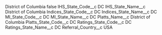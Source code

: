 <?xml version="1.0" encoding="UTF-8"?>
<CustomMetadata xmlns="http://soap.sforce.com/2006/04/metadata" xmlns:xsi="http://www.w3.org/2001/XMLSchema-instance" xmlns:xsd="http://www.w3.org/2001/XMLSchema">
    <label>District of Columbia</label>
    <protected>false</protected>
    <values>
        <field>IHS_State_Code__c</field>
        <value xsi:type="xsd:string">DC</value>
    </values>
    <values>
        <field>IHS_State_Name__c</field>
        <value xsi:type="xsd:string">District of Columbia</value>
    </values>
    <values>
        <field>Indices_State_Code__c</field>
        <value xsi:type="xsd:string">DC</value>
    </values>
    <values>
        <field>Indices_State_Name__c</field>
        <value xsi:type="xsd:string">DC</value>
    </values>
    <values>
        <field>MI_State_Code__c</field>
        <value xsi:type="xsd:string">DC</value>
    </values>
    <values>
        <field>MI_State_Name__c</field>
        <value xsi:type="xsd:string">DC</value>
    </values>
    <values>
        <field>Platts_Name__c</field>
        <value xsi:type="xsd:string">District of Columbia</value>
    </values>
    <values>
        <field>Platts_State_Code__c</field>
        <value xsi:type="xsd:string">DC</value>
    </values>
    <values>
        <field>Ratings_State_Code__c</field>
        <value xsi:type="xsd:string">DC</value>
    </values>
    <values>
        <field>Ratings_State_Name__c</field>
        <value xsi:type="xsd:string">DC</value>
    </values>
    <values>
        <field>Referral_Country__c</field>
        <value xsi:type="xsd:string">USA</value>
    </values>
</CustomMetadata>
